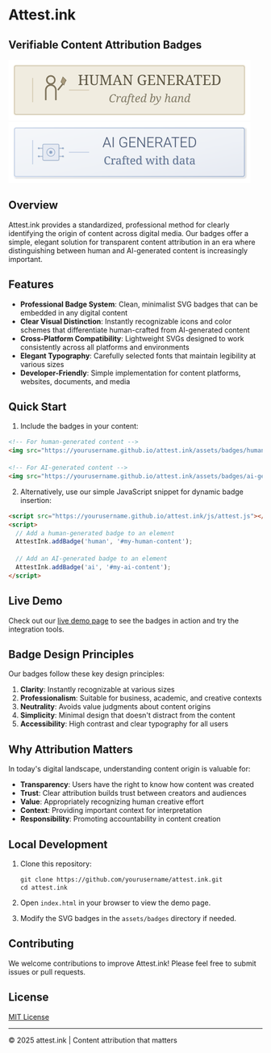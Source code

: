 # Attest.ink

## Verifiable Content Attribution Badges

![Human Generated](assets/badges/human-generated.svg) ![AI Generated](assets/badges/ai-generated.svg)

## Overview

Attest.ink provides a standardized, professional method for clearly identifying the origin of content across digital media. Our badges offer a simple, elegant solution for transparent content attribution in an era where distinguishing between human and AI-generated content is increasingly important.

## Features

- **Professional Badge System**: Clean, minimalist SVG badges that can be embedded in any digital content
- **Clear Visual Distinction**: Instantly recognizable icons and color schemes that differentiate human-crafted from AI-generated content
- **Cross-Platform Compatibility**: Lightweight SVGs designed to work consistently across all platforms and environments
- **Elegant Typography**: Carefully selected fonts that maintain legibility at various sizes
- **Developer-Friendly**: Simple implementation for content platforms, websites, documents, and media

## Quick Start

1. Include the badges in your content:

```html
<!-- For human-generated content -->
<img src="https://yourusername.github.io/attest.ink/assets/badges/human-generated.svg" alt="Human Generated" width="120" height="30">

<!-- For AI-generated content -->
<img src="https://yourusername.github.io/attest.ink/assets/badges/ai-generated.svg" alt="AI Generated" width="120" height="30">
```

2. Alternatively, use our simple JavaScript snippet for dynamic badge insertion:

```html
<script src="https://yourusername.github.io/attest.ink/js/attest.js"></script>
<script>
  // Add a human-generated badge to an element
  AttestInk.addBadge('human', '#my-human-content');
  
  // Add an AI-generated badge to an element
  AttestInk.addBadge('ai', '#my-ai-content');
</script>
```

## Live Demo

Check out our [live demo page](https://yourusername.github.io/attest.ink/) to see the badges in action and try the integration tools.

## Badge Design Principles

Our badges follow these key design principles:

1. **Clarity**: Instantly recognizable at various sizes
2. **Professionalism**: Suitable for business, academic, and creative contexts
3. **Neutrality**: Avoids value judgments about content origins
4. **Simplicity**: Minimal design that doesn't distract from the content
5. **Accessibility**: High contrast and clear typography for all users

## Why Attribution Matters

In today's digital landscape, understanding content origin is valuable for:

- **Transparency**: Users have the right to know how content was created
- **Trust**: Clear attribution builds trust between creators and audiences
- **Value**: Appropriately recognizing human creative effort
- **Context**: Providing important context for interpretation
- **Responsibility**: Promoting accountability in content creation

## Local Development

1. Clone this repository:
   ```
   git clone https://github.com/yourusername/attest.ink.git
   cd attest.ink
   ```

2. Open `index.html` in your browser to view the demo page.

3. Modify the SVG badges in the `assets/badges` directory if needed.

## Contributing

We welcome contributions to improve Attest.ink! Please feel free to submit issues or pull requests.

## License

[MIT License](LICENSE)

---

© 2025 attest.ink | Content attribution that matters